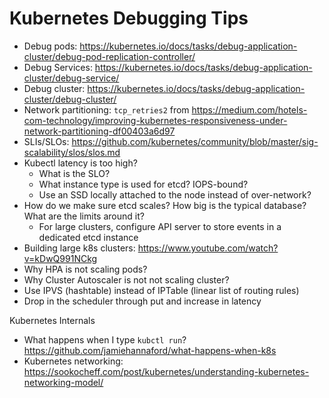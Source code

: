 # Kubernetes Debugging Tips

- Debug pods: https://kubernetes.io/docs/tasks/debug-application-cluster/debug-pod-replication-controller/
- Debug Services: https://kubernetes.io/docs/tasks/debug-application-cluster/debug-service/
- Debug cluster: https://kubernetes.io/docs/tasks/debug-application-cluster/debug-cluster/
- Network partitioning: `tcp_retries2` from https://medium.com/hotels-com-technology/improving-kubernetes-responsiveness-under-network-partitioning-df00403a6d97
- SLIs/SLOs: https://github.com/kubernetes/community/blob/master/sig-scalability/slos/slos.md
- Kubectl latency is too high?
  - What is the SLO?
  - What instance type is used for etcd? IOPS-bound?
  - Use an SSD locally attached to the node instead of over-network?
- How do we make sure etcd scales? How big is the typical database? What are the limits around it?
  - For large clusters, configure API server to store events in a dedicated etcd instance
- Building large k8s clusters: https://www.youtube.com/watch?v=kDwQ991NCkg
- Why HPA is not scaling pods?
- Why Cluster Autoscaler is not not scaling cluster?
- Use IPVS (hashtable) instead of IPTable (linear list of routing rules)
- Drop in the scheduler through put and increase in latency

Kubernetes Internals

- What happens when I type `kubctl run`? https://github.com/jamiehannaford/what-happens-when-k8s
- Kubernetes networking: https://sookocheff.com/post/kubernetes/understanding-kubernetes-networking-model/

